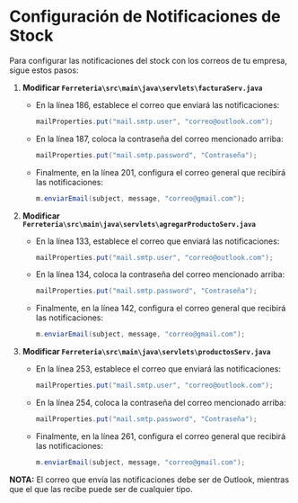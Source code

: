 # Configuración de Notificaciones de Stock

Para configurar las notificaciones del stock con los correos de tu empresa, sigue estos pasos:

1. **Modificar `Ferreteria\src\main\java\servlets\facturaServ.java`**
   
   - En la línea 186, establece el correo que enviará las notificaciones:
     ```java
     mailProperties.put("mail.smtp.user", "correo@outlook.com");
     ```

   - En la línea 187, coloca la contraseña del correo mencionado arriba:
     ```java
     mailProperties.put("mail.smtp.password", "Contraseña");
     ```

   - Finalmente, en la línea 201, configura el correo general que recibirá las notificaciones:
     ```java
     m.enviarEmail(subject, message, "correo@gmail.com");
     ```

2. **Modificar `Ferreteria\src\main\java\servlets\agregarProductoServ.java`**
   
   - En la línea 133, establece el correo que enviará las notificaciones:
     ```java
     mailProperties.put("mail.smtp.user", "correo@outlook.com");
     ```

   - En la línea 134, coloca la contraseña del correo mencionado arriba:
     ```java
     mailProperties.put("mail.smtp.password", "Contraseña");
     ```

   - Finalmente, en la línea 142, configura el correo general que recibirá las notificaciones:
     ```java
     m.enviarEmail(subject, message, "correo@gmail.com");
     ```

3. **Modificar `Ferreteria\src\main\java\servlets\productosServ.java`**
   
   - En la línea 253, establece el correo que enviará las notificaciones:
     ```java
     mailProperties.put("mail.smtp.user", "correo@outlook.com");
     ```

   - En la línea 254, coloca la contraseña del correo mencionado arriba:
     ```java
     mailProperties.put("mail.smtp.password", "Contraseña");
     ```

   - Finalmente, en la línea 261, configura el correo general que recibirá las notificaciones:
     ```java
     m.enviarEmail(subject, message, "correo@gmail.com");
     ```

**NOTA:** El correo que envía las notificaciones debe ser de Outlook, mientras que el que las recibe puede ser de cualquier tipo.
